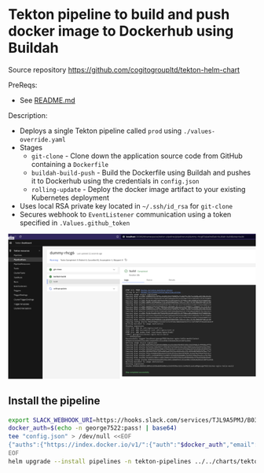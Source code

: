 # Tekton pipeline to build and push docker image to Dockerhub using Buildah

Source repository https://github.com/cogitogroupltd/tekton-helm-chart

PreReqs:
- See [README.md](../../charts/tekton/README.md)

Description:

- Deploys a single Tekton pipeline called `prod` using `./values-override.yaml`
- Stages
  - `git-clone` - Clone down the application source code from GitHub containing a `Dockerfile`
  - `buildah-build-push` - Build the Dockerfile using Buildah and pushes it to Dockerhub using the credentials in `config.json`
  - `rolling-update` - Deploy the docker image artifact to your existing Kubernetes deployment
- Uses local RSA private key located in `~/.ssh/id_rsa` for `git-clone` 
- Secures webhook to `EventListener` communication using a token specified in `.Values.github_token`

![](2022-10-18-00-06-27.png)


## Install the pipeline

```bash
export SLACK_WEBHOOK_URI=https://hooks.slack.com/services/TJL9A5PMJ/B03KPQ2V4JG/DUMMY
docker_auth=$(echo -n george7522:pass! | base64)
tee "config.json" > /dev/null <<EOF
{"auths":{"https://index.docker.io/v1/":{"auth":"$docker_auth","email":"george@gcrosby.co.uk"}}}
EOF
helm upgrade --install pipelines -n tekton-pipelines ../../charts/tekton --set github_token="$(echo -n "ENTERTOKEN" | base64)" --set secret_ssh_key="$(cat ~/.ssh/id_rsa)" --set-file=docker_config_json=config.json --values ./values-override.yaml
```